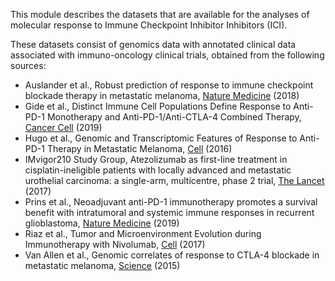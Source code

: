 This module describes the datasets that are available for the analyses of molecular response to Immune Checkpoint Inhibitor Inhibitors (ICI). 

These datasets consist of genomics data with annotated clinical data associated with immuno-oncology clinical trials, obtained from the following sources:

- Auslander et al., Robust prediction of response to immune checkpoint blockade therapy in metastatic melanoma, [Nature Medicine](https://www.nature.com/articles/s41591-018-0157-9) (2018)
- Gide et al., Distinct Immune Cell Populations Define Response to Anti-PD-1 Monotherapy and Anti-PD-1/Anti-CTLA-4 Combined Therapy, [Cancer Cell](https://www.sciencedirect.com/science/article/abs/pii/S1535610819300376) (2019)
- Hugo et al., Genomic and Transcriptomic Features of Response to Anti-PD-1 Therapy in Metastatic Melanoma, [Cell](https://www.sciencedirect.com/science/article/pii/S009286741630215X) (2016)
-  IMvigor210 Study Group, Atezolizumab as first-line treatment in cisplatin-ineligible patients with locally advanced and metastatic urothelial carcinoma: a single-arm, multicentre, phase 2 trial, [The Lancet](https://www.sciencedirect.com/science/article/pii/S0140673616324552?via%3Dihub) (2017)
- Prins et al., Neoadjuvant anti-PD-1 immunotherapy promotes a survival benefit with intratumoral and systemic immune responses in recurrent glioblastoma, [Nature Medicine](https://www.nature.com/articles/s41591-018-0337-7) (2019)
- Riaz et al., Tumor and Microenvironment Evolution during Immunotherapy with Nivolumab, [Cell](https://www.sciencedirect.com/science/article/pii/S0092867417311224) (2017)
- Van Allen et al., Genomic correlates of response to CTLA-4 blockade in metastatic melanoma, [Science](https://science.sciencemag.org/content/350/6257/207.long) (2015)








